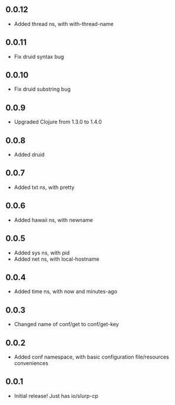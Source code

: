 ## 0.0.12

 * Added thread ns, with with-thread-name

## 0.0.11

 * Fix druid syntax bug

## 0.0.10

 * Fix druid substring bug

## 0.0.9

 * Upgraded Clojure from 1.3.0 to 1.4.0

## 0.0.8

 * Added druid

## 0.0.7

 * Added txt ns, with pretty

## 0.0.6

 * Added hawaii ns, with newname

## 0.0.5

 * Added sys ns, with pid
 * Added net ns, with local-hostname

## 0.0.4

 * Added time ns, with now and minutes-ago

## 0.0.3

 * Changed name of conf/get to conf/get-key

## 0.0.2

 * Added conf namespace, with basic configuration file/resources conveniences

## 0.0.1

 * Initial release! Just has io/slurp-cp
